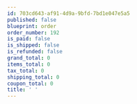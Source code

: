 ```yaml
---
id: 703cd643-af91-4d9a-9bfd-7bd1e047e5a5
published: false
blueprint: order
order_number: 192
is_paid: false
is_shipped: false
is_refunded: false
grand_total: 0
items_total: 0
tax_total: 0
shipping_total: 0
coupon_total: 0
title: ' '
---
```


